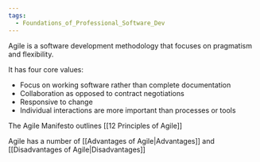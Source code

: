 ```yaml
---
tags:
  - Foundations_of_Professional_Software_Dev
---
```

Agile is a software development methodology that focuses on pragmatism and flexibility.

It has four core values:
- Focus on working software rather than complete documentation
- Collaboration as opposed to contract negotiations
- Responsive to change
- Individual interactions are more important than processes or tools

The Agile Manifesto outlines [[12 Principles of Agile]]

Agile has a number of [[Advantages of Agile|Advantages]] and [[Disadvantages of Agile|Disadvantages]]